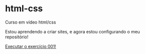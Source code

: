 # html-css
 Curso em vídeo html/css
 
 Estou aprendendo a criar sites, e agora estou configurando o meu repositório!

 <a href="https://pedrofernandescajuri.github.io/html-css/exercicios/ex001/">Executar o exercício 001!</a>